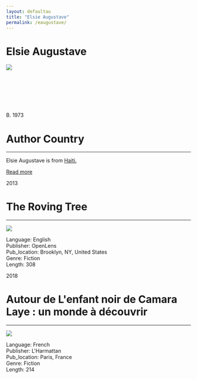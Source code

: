 ```yaml
---
layout: defaultau
title: "Elsie Augustave"
permalink: /eaugustave/
---
```

<!-- partial:index.partial.html -->
<div class="content">
    <h1>Elsie Augustave</h1>
    <div class="quote">
        <div><img src="https://images-na.ssl-images-amazon.com/images/I/61Gs1ueVi5L._UY200_.jpg" class="logo"></div>
    </div>
    <div class="timeline">
        <div style="padding-bottom:100px;"></div>
        <div class="block">
            <div class="date right"><p class="right"> B. 1973 </p></div>
            <div class="dot"></div>
            <div class="left first">
            <div class="author_country">
                <h1>Author Country</h1><hr>
          <div class="aclocation">   <p> Elsie Augustave is from <a href="http://localhost:4000/5"> Haiti.</a></p></div>
            <div class="acreadmore">    <a href="https://en.wikipedia.org/wiki/Elsie_Augustave">Read more</a></div>
            </div>
            </div>
        </div>
        <div class="block">
            <div class="date left"><p class="left">2013</p></div>
            <div class="dot"></div>
            <div class="right">
                <h1>The Roving Tree</h1><hr>
                <p><img src="https://images-na.ssl-images-amazon.com/images/I/91p72iWVTBL.jpg"></p>
                <p>
                Language: English <br/>
                Publisher: OpenLens  <br/>
                Pub_location: Brooklyn, NY, United States <br/>
                Genre: Fiction <br/>
                Length: 308 <br/>
                </p>
            </div>
        </div>
        <div class="block">
            <div class="date right"><p class="right">2018</p></div>
            <div class="dot"></div>
            <div class="left">
                <h1>Autour de L'enfant noir de Camara Laye : un monde à découvrir</h1><hr>
                <p><img src="https://images-na.ssl-images-amazon.com/images/I/41Mud8TItGL._SX307_BO1,204,203,200_.jpg"></p>
                <p>
                Language: French <br/>
                Publisher: L'Harmattan <br/>
                Pub_location: Paris, France <br/>
                Genre: Fiction <br/>
                Length: 214 <br/>
                </p>
            </div>
        </div>
